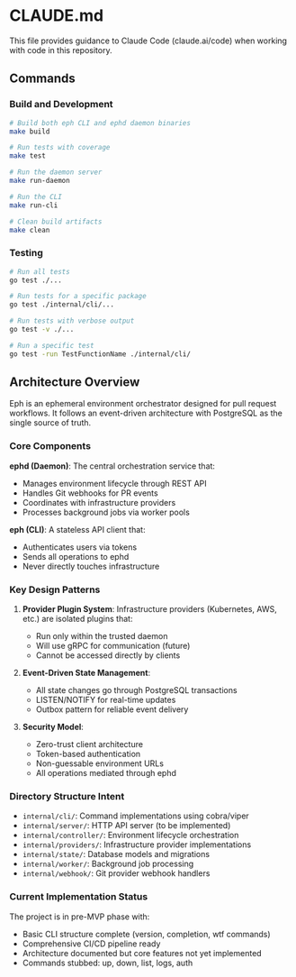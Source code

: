 # CLAUDE.md

This file provides guidance to Claude Code (claude.ai/code) when working with code in this repository.

## Commands

### Build and Development
```bash
# Build both eph CLI and ephd daemon binaries
make build

# Run tests with coverage
make test

# Run the daemon server
make run-daemon

# Run the CLI
make run-cli

# Clean build artifacts
make clean
```

### Testing
```bash
# Run all tests
go test ./...

# Run tests for a specific package
go test ./internal/cli/...

# Run tests with verbose output
go test -v ./...

# Run a specific test
go test -run TestFunctionName ./internal/cli/
```

## Architecture Overview

Eph is an ephemeral environment orchestrator designed for pull request workflows. It follows an event-driven architecture with PostgreSQL as the single source of truth.

### Core Components

**ephd (Daemon)**: The central orchestration service that:
- Manages environment lifecycle through REST API
- Handles Git webhooks for PR events
- Coordinates with infrastructure providers
- Processes background jobs via worker pools

**eph (CLI)**: A stateless API client that:
- Authenticates users via tokens
- Sends all operations to ephd
- Never directly touches infrastructure

### Key Design Patterns

1. **Provider Plugin System**: Infrastructure providers (Kubernetes, AWS, etc.) are isolated plugins that:
   - Run only within the trusted daemon
   - Will use gRPC for communication (future)
   - Cannot be accessed directly by clients

2. **Event-Driven State Management**:
   - All state changes go through PostgreSQL transactions
   - LISTEN/NOTIFY for real-time updates
   - Outbox pattern for reliable event delivery

3. **Security Model**:
   - Zero-trust client architecture
   - Token-based authentication
   - Non-guessable environment URLs
   - All operations mediated through ephd

### Directory Structure Intent

- `internal/cli/`: Command implementations using cobra/viper
- `internal/server/`: HTTP API server (to be implemented)
- `internal/controller/`: Environment lifecycle orchestration
- `internal/providers/`: Infrastructure provider implementations
- `internal/state/`: Database models and migrations
- `internal/worker/`: Background job processing
- `internal/webhook/`: Git provider webhook handlers

### Current Implementation Status

The project is in pre-MVP phase with:
- Basic CLI structure complete (version, completion, wtf commands)
- Comprehensive CI/CD pipeline ready
- Architecture documented but core features not yet implemented
- Commands stubbed: up, down, list, logs, auth
